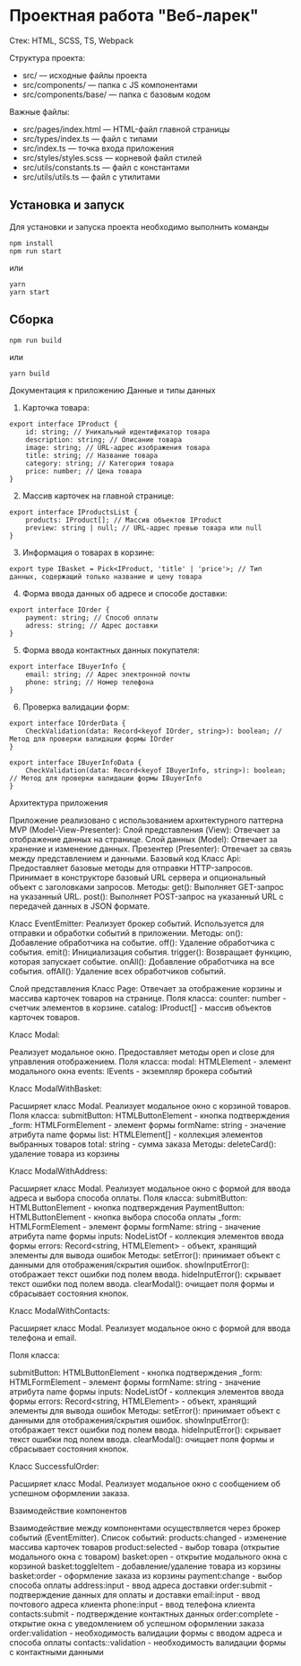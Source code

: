 # Проектная работа "Веб-ларек"

Стек: HTML, SCSS, TS, Webpack

Структура проекта:
- src/ — исходные файлы проекта
- src/components/ — папка с JS компонентами
- src/components/base/ — папка с базовым кодом

Важные файлы:
- src/pages/index.html — HTML-файл главной страницы
- src/types/index.ts — файл с типами
- src/index.ts — точка входа приложения
- src/styles/styles.scss — корневой файл стилей
- src/utils/constants.ts — файл с константами
- src/utils/utils.ts — файл с утилитами

## Установка и запуск
Для установки и запуска проекта необходимо выполнить команды

```
npm install
npm run start
```

или

```
yarn
yarn start
```
## Сборка

```
npm run build
```

или

```
yarn build
```

Документация к приложению
Данные и типы данных
1. Карточка товара:
```
export interface IProduct {
    id: string; // Уникальный идентификатор товара
    description: string; // Описание товара
    image: string; // URL-адрес изображения товара
    title: string; // Название товара
    category: string; // Категория товара
    price: number; // Цена товара
}
```
2. Массив карточек на главной странице:
```
export interface IProductsList {
    products: IProduct[]; // Массив объектов IProduct
    preview: string | null; // URL-адрес превью товара или null
}
```
3. Информация о товарах в корзине:
```
export type IBasket = Pick<IProduct, 'title' | 'price'>; // Тип данных, содержащий только название и цену товара
```

4. Форма ввода данных об адресе и способе доставки:
```
export interface IOrder {
    payment: string; // Способ оплаты
    adress: string; // Адрес доставки
}
```
5. Форма ввода контактных данных покупателя:
```
export interface IBuyerInfo {
    email: string; // Адрес электронной почты
    phone: string; // Номер телефона
}
```
6. Проверка валидации форм:
```
export interface IOrderData {
    CheckValidation(data: Record<keyof IOrder, string>): boolean; // Метод для проверки валидации формы IOrder
}
```
```
export interface IBuyerInfoData {
    CheckValidation(data: Record<keyof IBuyerInfo, string>): boolean; // Метод для проверки валидации формы IBuyerInfo
}
```
Архитектура приложения

Приложение реализовано с использованием архитектурного паттерна MVP (Model-View-Presenter):
Слой представления (View): Отвечает за отображение данных на странице.
Слой данных (Model): Отвечает за хранение и изменение данных.
Презентер (Presenter): Отвечает за связь между представлением и данными.
Базовый код
 Класс Api:
Предоставляет базовые методы для отправки HTTP-запросов.
Принимает в конструкторе базовый URL сервера и опциональный объект с заголовками запросов.
Методы:
get(): Выполняет GET-запрос на указанный URL.
post(): Выполняет POST-запрос на указанный URL с передачей данных в JSON формате.

 Класс EventEmitter:
Реализует брокер событий.
Используется для отправки и обработки событий в приложении.
Методы:
on(): Добавление обработчика на событие.
off(): Удаление обработчика с события.
emit(): Инициализация события.
trigger(): Возвращает функцию, которая запускает событие.
onAll(): Добавление обработчика на все события.
offAll(): Удаление всех обработчиков событий.


Слой представления
 Класс Page:
Отвечает за отображение корзины и массива карточек товаров на странице.
Поля класса:
counter: number - счетчик элементов в корзине.
catalog: IProduct[] - массив объектов карточек товаров.

Класс Modal:

Реализует модальное окно.
Предоставляет методы open и close для управления отображением.
Поля класса:
modal: HTMLElement - элемент модального окна
events: IEvents - экземпляр брокера событий

Класс ModalWithBasket:

Расширяет класс Modal.
Реализует модальное окно с корзиной товаров.
Поля класса:
submitButton: HTMLButtonElement - кнопка подтверждения
_form: HTMLFormElement - элемент формы
formName: string - значение атрибута name формы
list: HTMLElement[] - коллекция элементов выбранных товаров
total: string - сумма заказа
Методы:
deleteCard(): удаление товара из корзины

 Класс ModalWithAddress:

Расширяет класс Modal.
Реализует модальное окно с формой для ввода адреса и выбора способа оплаты.
Поля класса:
submitButton: HTMLButtonElement - кнопка подтверждения
PaymentButton: HTMLButtonElement - кнопка выбора способа оплаты
_form: HTMLFormElement - элемент формы
formName: string - значение атрибута name формы
inputs: NodeListOf - коллекция элементов ввода формы
errors: Record<string, HTMLElement> - объект, хранящий элементы для вывода ошибок
Методы:
setError(): принимает объект с данными для отображения/скрытия ошибок.
showInputError(): отображает текст ошибки под полем ввода.
hideInputError(): скрывает текст ошибки под полем ввода.
clearModal(): очищает поля формы и сбрасывает состояния кнопок.

 Класс ModalWithContacts:

Расширяет класс Modal.
Реализует модальное окно с формой для ввода телефона и email.

Поля класса:

submitButton: HTMLButtonElement - кнопка подтверждения
_form: HTMLFormElement - элемент формы
formName: string - значение атрибута name формы
inputs: NodeListOf - коллекция элементов ввода формы
errors: Record<string, HTMLElement> - объект, хранящий элементы для вывода ошибок
Методы:
setError(): принимает объект с данными для отображения/скрытия ошибок.
showInputError(): отображает текст ошибки под полем ввода.
hideInputError(): скрывает текст ошибки под полем ввода.
clearModal(): очищает поля формы и сбрасывает состояния кнопок.

 Класс SuccessfulOrder:

Расширяет класс Modal.
Реализует модальное окно с сообщением об успешном оформлении заказа.

Взаимодействие компонентов

Взаимодействие между компонентами осуществляется через брокер событий (EventEmitter).
Список событий:
products:changed - изменение массива карточек товаров
product:selected - выбор товара (открытие модального окна с товаром)
basket:open - открытие модального окна с корзиной
basket:toggleItem - добавление/удаление товара из корзины
basket:order - оформление заказа из корзины
payment:change - выбор способа оплаты
address:input - ввод адреса доставки
order:submit - подтверждение данных для оплаты и доставки
email:input - ввод почтового адреса клиента
phone:input - ввод телефона клиента
contacts:submit - подтверждение контактных данных
order:complete - открытие окна с уведомлением об успешном оформлении заказа
order:validation - необходимость валидации формы с вводом адреса и способа оплаты
contacts::validation - необходимость валидации формы с контактными данными
